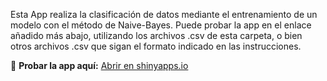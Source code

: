 Esta App realiza la clasificación de datos mediante el entrenamiento de un modelo con el método de Naive-Bayes. Puede probar la app en el enlace añadido más abajo, utilizando los archivos .csv de esta carpeta, o bien otros archivos .csv que sigan el formato indicado en las instrucciones.

🔗 **Probar la app aquí:** [Abrir en shinyapps.io](https://javigfe.shinyapps.io/presentacion/)
